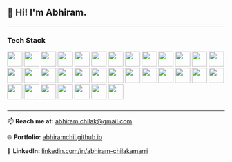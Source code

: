 ## 👋 Hi! I'm Abhiram.

---

### Tech Stack

<div align="left"> 
  <img src="https://img.shields.io/badge/Python-3776AB?style=for-the-badge&logo=python&logoColor=white" height="35"/>
  <img src="https://img.shields.io/badge/Java-007396?style=for-the-badge&logo=openjdk&logoColor=white" height="35"/>
  <img src="https://img.shields.io/badge/JavaScript-F7DF1E?style=for-the-badge&logo=javascript&logoColor=black" height="35"/> 
  <img src="https://img.shields.io/badge/HTML-E34F26?style=for-the-badge&logo=html5&logoColor=white" height="35"/> 
  <img src="https://img.shields.io/badge/CSS-1572B6?style=for-the-badge&logo=css3&logoColor=white" height="35"/>
  <img src="https://img.shields.io/badge/SQL-4479A1?style=for-the-badge&logo=mysql&logoColor=white" height="35"/> 
  <img src="https://img.shields.io/badge/C++-00599C?style=for-the-badge&logo=cplusplus&logoColor=white" height="35"/> 
  <img src="https://img.shields.io/badge/LaTeX-008080?style=for-the-badge&logo=latex&logoColor=white" height="35"/> 
  <img src="https://img.shields.io/badge/MATLAB-0076A8?style=for-the-badge&logo=mathworks&logoColor=white" height="35"/>
  <img src="https://img.shields.io/badge/Kotlin-7F52FF?style=for-the-badge&logo=kotlin&logoColor=white" height="35"/> 
  <img src="https://img.shields.io/badge/R-276DC3?style=for-the-badge&logo=r&logoColor=white" height="35"/>
  <img src="https://img.shields.io/badge/Firebase-FFCA28?style=for-the-badge&logo=firebase&logoColor=black" height="35"/>
  <img src="https://img.shields.io/badge/Firestore-FFA000?style=for-the-badge&logo=firebase&logoColor=white" height="35"/> 
  <img src="https://img.shields.io/badge/Git-F05032?style=for-the-badge&logo=git&logoColor=white" height="35"/> 
  <img src="https://img.shields.io/badge/Node.js-339933?style=for-the-badge&logo=node.js&logoColor=white" height="35"/>
  <img src="https://img.shields.io/badge/Emacs-7F5AB6?style=for-the-badge&logo=gnu-emacs&logoColor=white" height="35"/> 
  <img src="https://img.shields.io/badge/React-61DAFB?style=for-the-badge&logo=react&logoColor=black" height="35"/> 
  <img src="https://img.shields.io/badge/MongoDB-47A248?style=for-the-badge&logo=mongodb&logoColor=white" height="35"/>
  <img src="https://img.shields.io/badge/Flask-000000?style=for-the-badge&logo=flask&logoColor=white" height="35"/> 
  <img src="https://img.shields.io/badge/GitHub-181717?style=for-the-badge&logo=github&logoColor=white" height="35"/>
  <img src="https://img.shields.io/badge/Docker-2496ED?style=for-the-badge&logo=docker&logoColor=white" height="35"/> 
  <img src="https://img.shields.io/badge/Slack-4A154B?style=for-the-badge&logo=slack&logoColor=white" height="35"/>
  <img src="https://img.shields.io/badge/Django-092E20?style=for-the-badge&logo=django&logoColor=white" height="35"/>
  <img src="https://img.shields.io/badge/Angular-DD0031?style=for-the-badge&logo=angular&logoColor=white" height="35"/> 
  <img src="https://img.shields.io/badge/Flask-000000?style=for-the-badge&logo=flask&logoColor=white" height="35"/> 
  <img src="https://img.shields.io/badge/PyTorch-EE4C2C?style=for-the-badge&logo=pytorch&logoColor=white" height="35"/>
  <img src="https://img.shields.io/badge/JavaFX-5382A1?style=for-the-badge&logo=openjdk&logoColor=white" height="35"/>
  <img src="https://img.shields.io/badge/Pandas-150458?style=for-the-badge&logo=pandas&logoColor=white" height="35"/>
  <img src="https://img.shields.io/badge/NumPy-013243?style=for-the-badge&logo=numpy&logoColor=white" height="35"/> 
  <img src="https://img.shields.io/badge/Matplotlib-3776AB?style=for-the-badge&logo=python&logoColor=white" height="35"/>
  <img src="https://img.shields.io/badge/GeoPandas-139C5A?style=for-the-badge&logo=pandas&logoColor=white" height="35"/> 
  <img src="https://img.shields.io/badge/Fiona-5A8E8C?style=for-the-badge&logo=python&logoColor=white" height="35"/> 
  <img src="https://img.shields.io/badge/PyTorch-EE4C2C?style=for-the-badge&logo=pytorch&logoColor=white" height="35"/> 
</div>

###

---

📫 **Reach me at:** [abhiram.chilak@gmail.com](mailto:abhiram.chilak@gmail.com)

🌐 **Portfolio:** [abhiramchil.github.io](https://abhiramchil.github.io/)  

🔗 **LinkedIn:** [linkedin.com/in/abhiram-chilakamarri](https://www.linkedin.com/in/abhiram-chilakamarri/)
